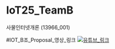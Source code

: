 # IoT25_TeamB
사물인터넷개론 (13966_001)

#IOT_B조_Proposal_영상_링크
[![유튜브_링크](https://img.youtube.com/watch?v=0qXGm8eZc_Q/0.jpg)](https://www.youtube.com/watch?v=0qXGm8eZc_Q)

